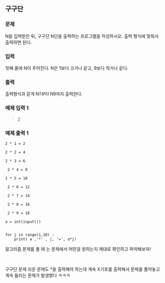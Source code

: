## 구구단

### 문제
N을 입력받은 뒤, 구구단 N단을 출력하는 프로그램을 작성하시오. 출력 형식에 맞춰서 출력하면 된다.

### 입력
첫째 줄에 N이 주어진다. N은 1보다 크거나 같고, 9보다 작거나 같다.

### 출력

출력형식과 같게 N*1부터 N*9까지 출력한다.


### 예제 입력 1
>2



### 예제 출력 1

```shell
2 * 1 = 2 

2 * 2 = 4 

2 * 3 = 6

 2 * 4 = 8 

2 * 5 = 10

 2 * 6 = 12

 2 * 7 = 14

 2 * 8 = 16

 2 * 9 = 18
```

```shell
a = int(input())


for j in range(1,10) :
    print( a ,'*' , j, '=', a*j)

```

알고리즘 문제를 풀 때 는 문제에서 어떤걸 원하는지 제대로 확인하고 파악해보자!

​

구구단 문제 쉬운 문제도  *을 출력해야 하는데 계속 X기호를 출력해서 문제를 풀어놓고 계속 틀리는 문제가 발생했다 ㅋㅋㅋ 
